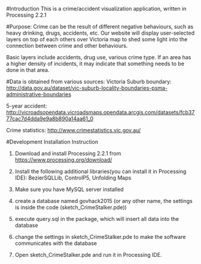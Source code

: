 #Introduction
This is a crime/accident visualization application, written in Processing 2.2.1

#Purpose:
Crime can be the result of different negative behaviours, such as heavy drinking, drugs, accidents, etc. Our website will display user-selected layers on top of each others over Victoria map to shed some light into the connection between crime and other behaviours.

Basic layers include accidents, drug use, various crime type. If an area has a higher density of incidents, it may indicate that something needs to be done in that area.
	
#Data is obtained from various sources:
Victoria Suburb boundary: http://data.gov.au/dataset/vic-suburb-locality-boundaries-psma-administrative-boundaries

5-year accident: http://vicroadsopendata.vicroadsmaps.opendata.arcgis.com/datasets/fcb3777cac7d4dda9e9a8b890a14aa61_0

Crime statistics: http://www.crimestatistics.vic.gov.au/

#Development Installation Instruction
1. Download and install Processing 2.2.1 from https://www.processing.org/download/

2. Install the following additional libraries(you can install it in Processing IDE): BezierSQLLib, ControlP5, Unfolding Maps

3. Make sure you have MySQL server installed

4. create a database named govhack2015 (or any other name, the settings is inside the code (sketch_CrimeStalker.pde))

5. execute query.sql in the package, which will insert all data into the database

6. change the settings in sketch_CrimeStalker.pde to make the software communicates with the database

7. Open sketch_CrimeStalker.pde and run it in Processing IDE.